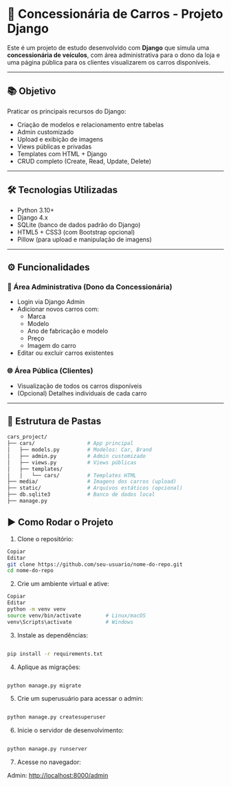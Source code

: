 # 🚗 Concessionária de Carros - Projeto Django

Este é um projeto de estudo desenvolvido com **Django** que simula uma **concessionária de veículos**, com área administrativa para o dono da loja e uma página pública para os clientes visualizarem os carros disponíveis.

---

## 📚 Objetivo

Praticar os principais recursos do Django:

- Criação de modelos e relacionamento entre tabelas
- Admin customizado
- Upload e exibição de imagens
- Views públicas e privadas
- Templates com HTML + Django
- CRUD completo (Create, Read, Update, Delete)

---

## 🛠️ Tecnologias Utilizadas

- Python 3.10+
- Django 4.x
- SQLite (banco de dados padrão do Django)
- HTML5 + CSS3 (com Bootstrap opcional)
- Pillow (para upload e manipulação de imagens)

---

## ⚙️ Funcionalidades

### 👤 Área Administrativa (Dono da Concessionária)

- Login via Django Admin
- Adicionar novos carros com:
  - Marca
  - Modelo
  - Ano de fabricação e modelo
  - Preço
  - Imagem do carro
- Editar ou excluir carros existentes

### 🌐 Área Pública (Clientes)

- Visualização de todos os carros disponíveis
- (Opcional) Detalhes individuais de cada carro

---

## 📂 Estrutura de Pastas

```bash
cars_project/
├── cars/                 # App principal
│   ├── models.py         # Modelos: Car, Brand
│   ├── admin.py          # Admin customizado
│   ├── views.py          # Views públicas
│   ├── templates/
│   │   └── cars/         # Templates HTML
├── media/                # Imagens dos carros (upload)
├── static/               # Arquivos estáticos (opcional)
├── db.sqlite3            # Banco de dados local
├── manage.py
```

## ▶️ Como Rodar o Projeto

1. Clone o repositório:

```bash
Copiar
Editar
git clone https://github.com/seu-usuario/nome-do-repo.git
cd nome-do-repo
```

2. Crie um ambiente virtual e ative:

```bash
Copiar
Editar
python -m venv venv
source venv/bin/activate        # Linux/macOS
venv\Scripts\activate           # Windows
```

3. Instale as dependências:

```bash

pip install -r requirements.txt
```

4. Aplique as migrações:

```bash

python manage.py migrate
```

5. Crie um superusuário para acessar o admin:

```bash

python manage.py createsuperuser
```

6. Inicie o servidor de desenvolvimento:

```bash

python manage.py runserver
```

7. Acesse no navegador:

Admin: <http://localhost:8000/admin>
